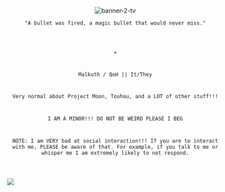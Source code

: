<p align="center"><img src="https://i.ibb.co/BHCpvC0x/banner-2-tv.png" alt="banner-2-tv"></p>

<p align="center"><code style>"A bullet was fired, a magic bullet that would never miss."</p>

<p align="center">✦</p>
<p align="center">Malkuth / QoH || It/They</p>
<p align="center">Very normal about Project Moon, Touhou, and a LOT of other stuff!!!</p>
<p align="center">I AM A MINOR!!! DO NOT BE WEIRD PLEASE I BEG</p>
<p align="center">NOTE: I am VERY bad at social interaction!!! If you are to interact with me, PLEASE be aware of that. For example, if you talk to me or whisper me I am extremely likely to not respond.</p>

![](https://komarev.com/ghpvc/?username=sephirahmalkuth&color=ff85d3&label=Gifted+Employees)
